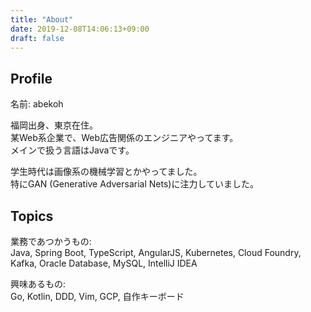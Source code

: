 ```yaml
---
title: "About"
date: 2019-12-08T14:06:13+09:00
draft: false
---
```


## Profile

名前: abekoh

福岡出身、東京在住。  
某Web系企業で、Web広告関係のエンジニアやってます。  
メインで扱う言語はJavaです。

学生時代は画像系の機械学習とかやってました。  
特にGAN (Generative Adversarial Nets)に注力していました。

## Topics

業務であつかうもの:  
Java, Spring Boot, TypeScript, AngularJS, Kubernetes, Cloud Foundry, Kafka, Oracle Database, MySQL, IntelliJ IDEA

興味あるもの:  
Go, Kotlin, DDD, Vim, GCP, 自作キーボード
